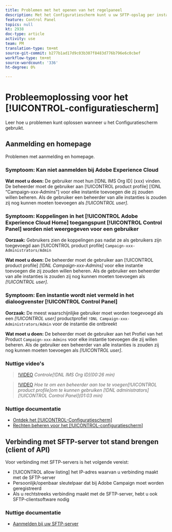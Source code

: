 ```yaml
---
title: Problemen met het openen van het regelpaneel
description: Met het Configuratiescherm kunt u uw SFTP-opslag per instantie controleren en beheren en IP-adressen van lijsten toestaan.
feature: Control Panel
topics: null
kt: 2938
doc-type: article
activity: use
team: PM
translation-type: tm+mt
source-git-commit: b277b1ad17d9c03b307f8483d776b796e6c0cbef
workflow-type: tm+mt
source-wordcount: '336'
ht-degree: 0%

---
```



# Probleemoplossing voor het [!UICONTROL-configuratiescherm]

Leer hoe u problemen kunt oplossen wanneer u het Configuratiescherm gebruikt.

## Aanmelding en homepage

Problemen met aanmelding en homepage.

### Symptoom: Kan niet aanmelden bij Adobe Experience Cloud

**Wat moet u doen:**
De gebruiker moet hun [!DNL IMS Org ID] (xxx) vinden. De beheerder moet de gebruiker aan [!UICONTROL product profile] [!DNL “Campaign-xxx-Admins”] voor elke instantie toevoegen die zij zouden willen beheren. Als de gebruiker een beheerder van alle instanties is zouden zij nog kunnen moeten toevoegen als *[!UICONTROL user]*.

### Symptoom: Koppelingen in het [!UICONTROL Adobe Experience Cloud Home] toegangspunt [!UICONTROL Control Panel] worden niet weergegeven voor een gebruiker

**Oorzaak:**
Gebruikers zien de koppelingen pas nadat ze als gebruikers zijn toegevoegd aan [!UICONTROL product profile] `Campaign-xxx-Administrators/Admin`

**Wat moet u doen:**
De beheerder moet de gebruiker aan [!UICONTROL product profile] *[!DNL Campaign-xxx-Admins]* voor elke instantie toevoegen die zij zouden willen beheren. Als de gebruiker een beheerder van alle instanties is zouden zij nog kunnen moeten toevoegen als *[!UICONTROL user]*.

### Symptoom: Een instantie wordt niet vermeld in het dialoogvenster [!UICONTROL Control Panel]

**Oorzaak:**
De meest waarschijnlijke gebruiker moet worden toegevoegd als een *[!UICONTROL user]* productprofiel `!DNL Campaign-xxx-Administrators/Admin` voor de instantie die ontbreekt

**Wat moet u doen:**
De beheerder moet de gebruiker aan het Profiel van het Product `Campaign-xxx-Admins` voor elke instantie toevoegen die zij willen beheren. Als de gebruiker een beheerder van alle instanties is zouden zij nog kunnen moeten toevoegen als *[!UICONTROL user]*.

### Nuttige video&#39;s

>[!VIDEO](https://video.tv.adobe.com/v/27183?quality=12)
*Controle[!DNL IMS Org ID](00:26 min)*

>[!VIDEO](https://video.tv.adobe.com/v/27147?quality=12)
*Hoe te om een beheerder aan toe te voegen[!UICONTROL product profile]om te kunnen gebruiken *[!DNL administrators]*[!UICONTROL Control Panel](01:03 min)*

### Nuttige documentatie

* [Ontdek het [!UICONTROL-Configuratiescherm]](https://helpx.adobe.com/campaign/kb/control-panel-overview.html)
* [Rechten beheren voor het [!UICONTROL-configuratiescherm]](https://helpx.adobe.com/campaign/kb/control-panel-access.html)

## Verbinding met SFTP-server tot stand brengen (client of API)

Voor verbinding met SFTP-servers is het volgende vereist:

* [!UICONTROL allow listing] het IP-adres waarvan u verbinding maakt met de SFTP-server
* Persoonlijk/openbaar sleutelpaar dat bij Adobe Campaign moet worden geregistreerd
* Als u rechtstreeks verbinding maakt met de SFTP-server, hebt u ook SFTP-clientsoftware nodig

### Nuttige documentatie

* [Aanmelden bij uw SFTP-server](https://helpx.adobe.com/campaign/kb/control-panel-sftp.html#LoggingintoyourSFTPserver)

